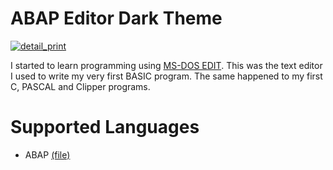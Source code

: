 # ABAP Editor Dark Theme

[![detail_print](detail_print.png)](detail_print.png)

I started to learn programming using [MS-DOS EDIT](http://en.wikipedia.org/wiki/MS-DOS_Editor). This was the text editor I used to write my very first BASIC program. The same happened to my first C, PASCAL and Clipper programs.

# Supported Languages
* ABAP [(file)](abap_spec.xml)